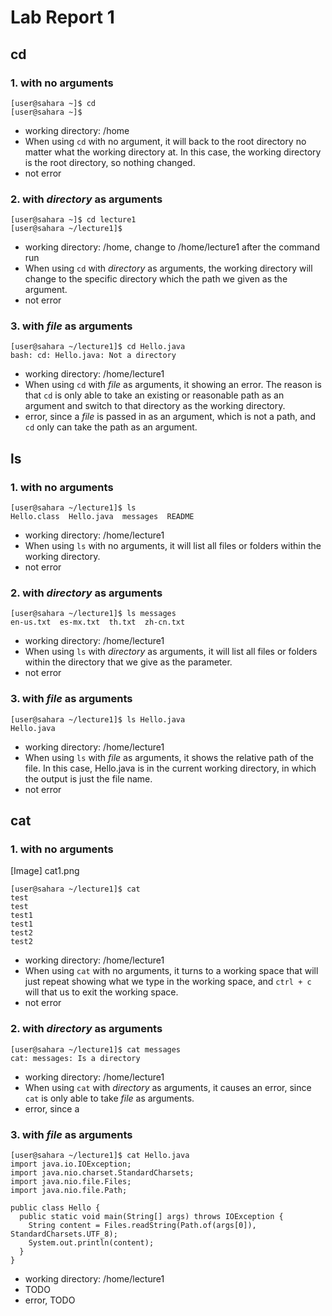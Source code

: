 # Lab Report 1


## cd

### 1. with no arguments
```
[user@sahara ~]$ cd
[user@sahara ~]$
```
  * working directory: /home
  * When using `cd` with no argument, it will back to the root directory no matter what the working directory at. In this case, the working directory is the root directory, so nothing changed.
  * not error

### 2. with *directory* as arguments
```
[user@sahara ~]$ cd lecture1
[user@sahara ~/lecture1]$
```
  * working directory: /home, change to /home/lecture1 after the command run
  * When using `cd` with *directory* as arguments, the working directory will change to the specific directory which the path we given as the argument.
  * not error

### 3. with *file* as arguments
```
[user@sahara ~/lecture1]$ cd Hello.java
bash: cd: Hello.java: Not a directory
```
  * working directory: /home/lecture1
  * When using `cd` with *file* as arguments, it showing an error. The reason is that `cd` is only able to take an existing or reasonable path as an argument and switch to that directory as the working directory.
  * error, since a *file* is passed in as an argument, which is not a path, and `cd` only can take the path as an argument. 


## ls

### 1. with no arguments
```
[user@sahara ~/lecture1]$ ls 
Hello.class  Hello.java  messages  README
```
  * working directory: /home/lecture1
  * When using `ls` with no arguments, it will list all files or folders within the working directory.
  * not error

### 2. with *directory* as arguments
```
[user@sahara ~/lecture1]$ ls messages
en-us.txt  es-mx.txt  th.txt  zh-cn.txt
```
  * working directory: /home/lecture1
  * When using `ls` with *directory* as arguments, it will list all files or folders within the directory that we give as the parameter.
  * not error

### 3. with *file* as arguments
```
[user@sahara ~/lecture1]$ ls Hello.java
Hello.java
```
  * working directory: /home/lecture1
  * When using `ls` with *file* as arguments, it shows the relative path of the file. In this case, Hello.java is in the current working directory, in which the output is just the file name.
  * not error

## cat

### 1. with no arguments
[Image] cat1.png
```
[user@sahara ~/lecture1]$ cat
test
test
test1
test1
test2
test2
```
  * working directory: /home/lecture1
  * When using `cat` with no arguments, it turns to a working space that will just repeat showing what we type in the working space, and `ctrl + c` will that us to exit the working space.
  * not error

### 2. with *directory* as arguments
```
[user@sahara ~/lecture1]$ cat messages
cat: messages: Is a directory
```
  * working directory: /home/lecture1
  * When using `cat` with *directory* as arguments, it causes an error, since `cat` is only able to take *file* as arguments.
  * error, since a 

### 3. with *file* as arguments
```
[user@sahara ~/lecture1]$ cat Hello.java
import java.io.IOException;
import java.nio.charset.StandardCharsets;
import java.nio.file.Files;
import java.nio.file.Path;

public class Hello {
  public static void main(String[] args) throws IOException {
    String content = Files.readString(Path.of(args[0]), StandardCharsets.UTF_8);    
    System.out.println(content);
  }
}
```
  * working directory: /home/lecture1
  * TODO
  * error, TODO
